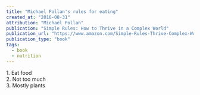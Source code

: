 ```yaml
---
title: "Michael Pollan's rules for eating"
created_at: "2016-08-31"
attribution: "Michael Pollan"
publication: "Simple Rules: How to Thrive in a Complex World"
publication_url: "https://www.amazon.com/Simple-Rules-Thrive-Complex-World/dp/0544705203"
publication_type: "book"
tags:
  - book
  - nutrition
---
```


1\. Eat food<br/>
2\. Not too much<br/>
3\. Mostly plants<br/>
